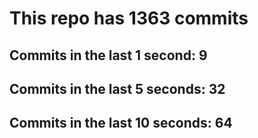 # This repo has 1363 commits

## Commits in the last 1 second: 9
## Commits in the last 5 seconds: 32
## Commits in the last 10 seconds: 64

